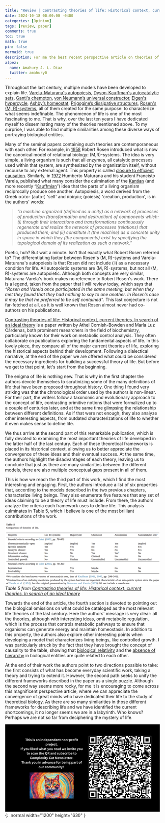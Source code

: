 ```yaml
---
title: "Review | Contrasting theories of life: Historical context, current theories. In search of an ideal theory"
date: 2024-10-18 00:00:00 -0400
categories: [Opinion]
tags: [review, paper]
comments: true
toc: true 
math: true
pin: false
mermaid: true
description: For me the best recent perspective article on theories of life. A must read for any individual interested in the origin of life, artificial life and theoretical biology in general.
alpez:
  name: Amahury J. L. Diaz
  twitter: amahury0
---
```

Throughout the last century, multiple models have been developed to explain life. [Varela-Maturana's autopoiesis](https://en.wikipedia.org/wiki/Autopoiesis), [Dyson-Kauffman's autocatalytic sets](https://en.wikipedia.org/wiki/Autocatalytic_set), [Ganti's chemoton](https://en.wikipedia.org/wiki/Chemoton), [von Neumann’s universal constructor](https://en.wikipedia.org/wiki/Von_Neumann_universal_constructor), [Eigen's hypercycle](https://en.wikipedia.org/wiki/Hypercycle_(chemistry)), [Ashby’s homeostat](https://en.wikipedia.org/wiki/Homeostat), [Prigogine’s dissipative structures](https://en.wikipedia.org/wiki/Dissipative_system), [Rosen's (M, R)-systems](https://en.wikipedia.org/wiki/Robert_Rosen_(biologist)), all of them created for the same purpose: to characterize what seems indefinable. The phenomenon of life is one of the most fascinating to me. That is why, over the last ten years I have dedicated myself to disseminating  many of the theories mentioned above. To my surprise, I was able to find multiple similarities among these diverse ways of portraying biological entities.

Many of the seminal papers containing such theories are contemporaneous with each other. For example, in [1958](https://link.springer.com/article/10.1007/bf02477890) Robert Rosen introduced what is now the canonical model of relational biology: (M,R)-systems. The idea is very simple, a living organism is such that all enzymes, all catalytic processes used within that system, are synthesized by the organization itself, without recourse to any external agent. This property is called [closure to efficient causation](https://pubmed.ncbi.nlm.nih.gov/19962389/). Similarly, in [1972](https://monoskop.org/images/3/35/Maturana_Humberto_Varela_Francisco_Autopoiesis_and_Congition_The_Realization_of_the_Living.pdf) Humberto Maturana and his student Francisto Varela, published what many consider the culmination of the [Kantian](https://en.wikipedia.org/wiki/Critique_of_Judgment) (and more recently “[Kauffmian](https://www.ncbi.nlm.nih.gov/pmc/articles/PMC8621738/)”) idea that the parts of a living organism reciprocally produce one another. Autopoiesis, a word derived from the Greek αὐτo- (auto-) 'self' and ποίησις (poiesis) 'creation, production', is in the authors' words:

> *“a machine organized (defined as a unity) as a network of processes of production (transformation and destruction) of components which: (i) through their interactions and transformations continuously regenerate and realize the network of processes (relations) that produced them; and (ii) constitute it (the machine) as a concrete unity in space in which they (the components) exist by specifying the topological domain of its realization as such a network.”*

Poetic, huh? But wait a minute. Isn't that exactly what Robert Rosen referred to? The differentiating factor between Rosen's (M, R)-systems and Varela-Maturana's autopoiesis is that Rosen did not include (ii) as a necessary condition for life. All autopoietic systems are (M, R)-systems, but not all (M, R)-systems are autopoietic. Although both concepts are very similar, Maturana-Varela's book makes no reference to Robert Rosen's work. There is a legend, taken from the paper that I will review today, which says that *“Rosen and Varela once participated in the same meeting, but when they met they found that they had nothing to say to one another. In Rosen’s case it may be that he preferred to be self contained”*. This last conjecture is not far-fetched at all, as it is well known that Rosen almost never had co-authors on his publications. 

[Contrasting theories of life: Historical context, current theories. In search of an ideal theory](https://pdf.sciencedirectassets.com/271079/1-s2.0-S0303264719X00131/1-s2.0-S0303264719302151/am.pdf?X-Amz-Security-Token=IQoJb3JpZ2luX2VjEMH%2F%2F%2F%2F%2F%2F%2F%2F%2F%2FwEaCXVzLWVhc3QtMSJHMEUCIQDy9zFKpFZxuIPQaqzA5Fc57OllDa6Htbn%2FEPrlYz1sqQIgcstsCXQLoRGr4z%2FeNJfpwmn8sVD6H%2FQuA6XPljjm2mEqsgUIGRAFGgwwNTkwMDM1NDY4NjUiDNXD2XsYZdrfphGbiyqPBY6ChaGHQfyOQ8ho305xtneK%2Bqu%2FKndrrQ0BH%2BJ%2BeYyjW3a5QFGe0j4DK5zpeQzj%2BCLdJoTuga4Xi7cJQ9TJtZ%2Fo5ViCEfmRS%2FkXebtIo8M%2FmnL7LwT7P%2BCxnZvgaeB5Z0a8LnY%2B52tvgFEm4T0oke51n1CEhkW9%2FpnyMmOqFQcMNXAmKtkIkjCCjVaWfx2teTuWvAGr7FvfWwoKmd%2BzPA688EOKhYr6DXQP5SUjFnyYTIvR0UHhHdEyRpsN5q%2ByUzSeYxbudKoMM4EnWujsj%2BKnSrqhJemt9WvTRiStBRb4aHFgjNUpTTA5%2FyaFloAvOYBVbsn7lOYlYq%2BVVRDnN7Qgakg4Jknp1u2Bq%2B46PrCrRB7rP4gUti0%2BIx56jzv0rsuL2Biwd4Nho9JY78R%2BfZE%2BrGmKUXwVkU3jK%2B6qMsHV6h0ZZnChmKS3RQulTz4ubcHGLlj3K9iibahnK458BRRA6UdtD5%2FFV8ch6q4kRc%2Bt01M%2FqDTLN0YIw1wbovLgaZd76WAOxd%2BqURGkdgWZxC7Ede0zEQJwasLUVRNB2unr5oTXL5MhAf8pYi16VoEza8cNNwh2X0CJikWHlyAnRAcWBT4QvmZUw%2BRZ9lMxQxOWRyhsVt6Pu4%2F5T5mHkh6PJB8X8GzYH%2Fha6jFn%2FAJpgELHU1n9oGRFM32ZuesmAySn11BWx0qss6P%2BaldLJhPZQC5b%2FFXSrOik10siotcWuD70d5mHSGCyv4ie6VnRYR9eb5PganZPvcp1rR9Wc30n7em7vLVMtrh6JvzhkGmOzJEnLuR1X0%2BBJldKf1VCKuZk15Nft9QSKhfydaELBgSkilLZ2edlJrEtrEk%2FDGGxuqQQoa0ptBQA1wVqML3NGxMwge6KuAY6sQEfyTAdw4bZXn1dBmYZWBvEaygUn083FXF0y8ITep8NWxfcgSVYiRfQdCZ7WjgeB5EloXlQZ5gjtrEq%2FUs1ZPrStXwmBweOwDZPb8k6M7ot4M%2FkHDizcN%2BCyp2DkHp6KlCWA3QgUdzcaMuPY9MYTsCyVM0ez6dBgELyrggWG6kSWoUWQ5AUrxmSwUywWCtoarXPeZXjsM4SvSxPByAlhCYJ2LuEx9njfzjQd3j8gqSboMQ%3D&X-Amz-Algorithm=AWS4-HMAC-SHA256&X-Amz-Date=20241006T171809Z&X-Amz-SignedHeaders=host&X-Amz-Expires=299&X-Amz-Credential=ASIAQ3PHCVTY4NFOV466%2F20241006%2Fus-east-1%2Fs3%2Faws4_request&X-Amz-Signature=2b4aa6748598ddba942fcb9fb09f5e382ac5b32206501c300e5af13a965bd152&hash=6fdba3bc54273c3b1cac7e61c9003692dfb80e0836ab4556ef81015ded692610&host=68042c943591013ac2b2430a89b270f6af2c76d8dfd086a07176afe7c76c2c61&pii=S0303264719302151&tid=pdf-a5aafdea-de20-4523-aa9a-c082a8a722bb&sid=afe55cf0529e774dea1b3789d57681ac8cfcgxrqa&type=client) is a paper written by Athel Cornish-Bowden and María Luz Cárdenas, both prominent researchers in the field of biochemistry, particularly known for their work on metabolic control analysis. They often collaborate on publications exploring the fundamental aspects of life. In this lovely piece, they compare all of the major current theories of life, exploring the historical aspects behind their development. Following a dialectical narrative, at the end of the paper we are offered what could be considered the necessary ingredients for building a successful theory of life. But before we get to that point, let's start from the beginning.

The enigma of life is nothing new. That is why in the first chapter the authors devote themselves to scrutinizing some of the many definitions of life that have been proposed throughout history. One thing I found very striking was that the chronological order used by the authors is non-linear. For their part, the writers follow a taxonomic and evolutionary approach to the concept of life, contrasting primitive notions that were formalized up to a couple of centuries later, and at the same time glimpsing the relationship between different definitions. As if that were not enough, they also analyze other interesting aspects, from outdated characterizations of life to whether it  even makes sense to define life.

We thus arrive at the second part of this remarkable publication, which is fully devoted to examining the most important theories of life developed in the latter half of the last century. Each of these theoretical frameworks is placed in its historical context, allowing us to better appreciate the convergence of these ideas and their eventual success. At the same time, the authors highlight the disadvantages of each theory, leaving us to conclude that just as there are many similarities between the different models, there are also multiple conceptual gaps present in all of them.

This is how we reach the third part of this work, which I find the most interesting and engaging. First, the authors introduce a list of six properties that, according to the models described in the two previous chapters, characterize living beings. They also enumerate five features that any set of ideas claiming to be a theory of life must include. From there, the authors analyze the criteria each framework uses to define life. This analysis culminates in Table 5, which I believe is one of the most brilliant contributions of the work.

![img-description](/assets/img/2024-10-17/Table5.png)
_Table 5 from [Contrasting theories of life: Historical context, current theories. In search of an ideal theory](https://pdf.sciencedirectassets.com/271079/1-s2.0-S0303264719X00131/1-s2.0-S0303264719302151/am.pdf?X-Amz-Security-Token=IQoJb3JpZ2luX2VjEMH%2F%2F%2F%2F%2F%2F%2F%2F%2F%2FwEaCXVzLWVhc3QtMSJHMEUCIQDy9zFKpFZxuIPQaqzA5Fc57OllDa6Htbn%2FEPrlYz1sqQIgcstsCXQLoRGr4z%2FeNJfpwmn8sVD6H%2FQuA6XPljjm2mEqsgUIGRAFGgwwNTkwMDM1NDY4NjUiDNXD2XsYZdrfphGbiyqPBY6ChaGHQfyOQ8ho305xtneK%2Bqu%2FKndrrQ0BH%2BJ%2BeYyjW3a5QFGe0j4DK5zpeQzj%2BCLdJoTuga4Xi7cJQ9TJtZ%2Fo5ViCEfmRS%2FkXebtIo8M%2FmnL7LwT7P%2BCxnZvgaeB5Z0a8LnY%2B52tvgFEm4T0oke51n1CEhkW9%2FpnyMmOqFQcMNXAmKtkIkjCCjVaWfx2teTuWvAGr7FvfWwoKmd%2BzPA688EOKhYr6DXQP5SUjFnyYTIvR0UHhHdEyRpsN5q%2ByUzSeYxbudKoMM4EnWujsj%2BKnSrqhJemt9WvTRiStBRb4aHFgjNUpTTA5%2FyaFloAvOYBVbsn7lOYlYq%2BVVRDnN7Qgakg4Jknp1u2Bq%2B46PrCrRB7rP4gUti0%2BIx56jzv0rsuL2Biwd4Nho9JY78R%2BfZE%2BrGmKUXwVkU3jK%2B6qMsHV6h0ZZnChmKS3RQulTz4ubcHGLlj3K9iibahnK458BRRA6UdtD5%2FFV8ch6q4kRc%2Bt01M%2FqDTLN0YIw1wbovLgaZd76WAOxd%2BqURGkdgWZxC7Ede0zEQJwasLUVRNB2unr5oTXL5MhAf8pYi16VoEza8cNNwh2X0CJikWHlyAnRAcWBT4QvmZUw%2BRZ9lMxQxOWRyhsVt6Pu4%2F5T5mHkh6PJB8X8GzYH%2Fha6jFn%2FAJpgELHU1n9oGRFM32ZuesmAySn11BWx0qss6P%2BaldLJhPZQC5b%2FFXSrOik10siotcWuD70d5mHSGCyv4ie6VnRYR9eb5PganZPvcp1rR9Wc30n7em7vLVMtrh6JvzhkGmOzJEnLuR1X0%2BBJldKf1VCKuZk15Nft9QSKhfydaELBgSkilLZ2edlJrEtrEk%2FDGGxuqQQoa0ptBQA1wVqML3NGxMwge6KuAY6sQEfyTAdw4bZXn1dBmYZWBvEaygUn083FXF0y8ITep8NWxfcgSVYiRfQdCZ7WjgeB5EloXlQZ5gjtrEq%2FUs1ZPrStXwmBweOwDZPb8k6M7ot4M%2FkHDizcN%2BCyp2DkHp6KlCWA3QgUdzcaMuPY9MYTsCyVM0ez6dBgELyrggWG6kSWoUWQ5AUrxmSwUywWCtoarXPeZXjsM4SvSxPByAlhCYJ2LuEx9njfzjQd3j8gqSboMQ%3D&X-Amz-Algorithm=AWS4-HMAC-SHA256&X-Amz-Date=20241006T171809Z&X-Amz-SignedHeaders=host&X-Amz-Expires=299&X-Amz-Credential=ASIAQ3PHCVTY4NFOV466%2F20241006%2Fus-east-1%2Fs3%2Faws4_request&X-Amz-Signature=2b4aa6748598ddba942fcb9fb09f5e382ac5b32206501c300e5af13a965bd152&hash=6fdba3bc54273c3b1cac7e61c9003692dfb80e0836ab4556ef81015ded692610&host=68042c943591013ac2b2430a89b270f6af2c76d8dfd086a07176afe7c76c2c61&pii=S0303264719302151&tid=pdf-a5aafdea-de20-4523-aa9a-c082a8a722bb&sid=afe55cf0529e774dea1b3789d57681ac8cfcgxrqa&type=client)_

Towards the end of the article, the fourth section is devoted to pointing out the biological omissions on what could be cataloged as the most relevant life theories of the last century. Here the authors' message is very clear: all the theories, although with interesting ideas, omit metabolic regulation, which is the process that controls metabolic pathways to ensure that organisms can generate energy and maintain homeostasis. In addition to this property, the authors also explore other interesting points when developing a model that characterizes living beings, like controlled growth. I was particularly struck by the fact that they have brought the concept of causality to the table, showing that [biological relativity](https://royalsocietypublishing.org/doi/abs/10.1098/rsfs.2011.0067) and the [absence of hierarchy](https://www.sciencedirect.com/science/article/abs/pii/S1476945X17300326?via%3Dihub) in biological entities are quite related to each other.

At the end of their work the authors point to two directions possible to take: the first consists of what has become everyday scientific work, taking a theory and trying to extend it. However, the second path seeks to unify the different frameworks described in the paper as a single puzzle. Although the second way seems more rocky, for me it is encouraging to come across this magnificent perspective article, where we can appreciate the convergence of great minds who have dedicated their life to the study of theoretical biology. As there are so many similarities in those different frameworks for describing life and we have identified the current shortcomings, it no longer seems we are in a labyrinth. Who knows? Perhaps we are not so far from deciphering the mystery of life.

![Desktop View](/assets/img/fix/complexity-cat-newsletter.png){: .normal width="1200" height="630" }
